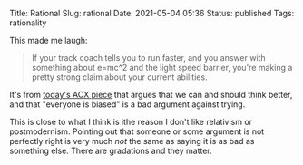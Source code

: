 Title: Rational
Slug: rational
Date: 2021-05-04 05:36
Status: published
Tags: rationality

This made me laugh:

> If your track coach tells you to run faster, and you answer with something
> about e=mc^2 and the light speed barrier, you're making a pretty strong claim
> about your current abilities.


It's from [today's ACX piece](https://astralcodexten.substack.com/p/if-you-can-be-bad-you-can-also-be)
that argues that we can and should think better, and that "everyone is biased" is a bad argument
against trying.

This is close to what I think is ithe reason I don't like relativism or postmodernism. Pointing
out that someone or some argument is not perfectly right is very much *not* the same as
saying it is as bad as something else. There are gradations and they matter.

